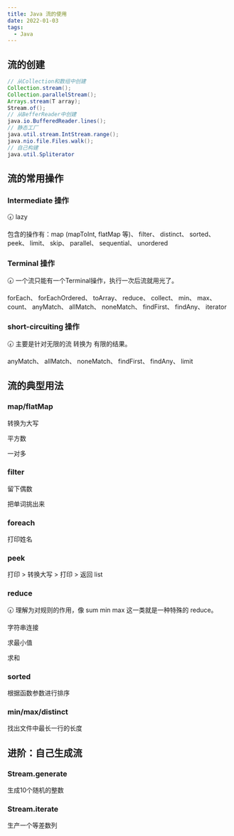 ```yaml
---
title: Java 流的使用
date: 2022-01-03
tags:
  - Java
---
```


## 流的创建

```java
// 从Collection和数组中创建
Collection.stream();
Collection.parallelStream();
Arrays.stream(T array);
Stream.of();
// 从BefferReader中创建
java.io.BufferedReader.lines();
// 静态工厂
java.util.stream.IntStream.range();
java.nio.file.Files.walk();
// 自己构建
java.util.Spliterator
```

## 流的常用操作

### Intermediate 操作

🕢 lazy

包含的操作有：map (mapToInt, flatMap 等)、 filter、 distinct、 sorted、 peek、 limit、 skip、 parallel、 sequential、 unordered

### Terminal 操作

🕢 一个流只能有一个Terminal操作，执行一次后流就用光了。

forEach、 forEachOrdered、 toArray、 reduce、 collect、 min、 max、 count、 anyMatch、 allMatch、 noneMatch、 findFirst、 findAny、 iterator

### short-circuiting 操作

🕢 主要是针对无限的流 转换为 有限的结果。

anyMatch、 allMatch、 noneMatch、 findFirst、 findAny、 limit

## 流的典型用法

### map/flatMap

转换为大写

平方数

一对多

### filter

留下偶数

把单词挑出来

### foreach

打印姓名

### peek

打印 > 转换大写 > 打印 > 返回 list

### reduce

🕢 理解为对规则的作用，像 sum min max 这一类就是一种特殊的 reduce。

字符串连接

求最小值

求和

### sorted

根据函数参数进行排序

### min/max/distinct

找出文件中最长一行的长度

## 进阶：自己生成流

### Stream.generate

生成10个随机的整数

### Stream.iterate

生产一个等差数列
